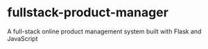 # fullstack-product-manager
A full-stack online product management system built with Flask and JavaScript
